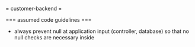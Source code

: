 = customer-backend =

=== assumed code guidelines ===

* always prevent null at application input (controller, database) so that no null checks are necessary inside
